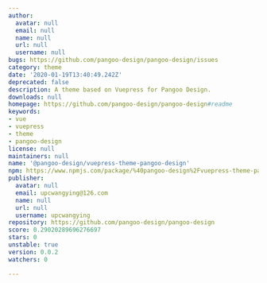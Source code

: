 ```yaml
---
author:
  avatar: null
  email: null
  name: null
  url: null
  username: null
bugs: https://github.com/pangoo-design/pangoo-design/issues
category: theme
date: '2020-01-19T13:40:49.242Z'
deprecated: false
description: A theme based on Vuepress for Pangoo Design.
downloads: null
homepage: https://github.com/pangoo-design/pangoo-design#readme
keywords:
- vue
- vuepress
- theme
- pangoo-design
license: null
maintainers: null
name: '@pangoo-design/vuepress-theme-pangoo-design'
npm: https://www.npmjs.com/package/%40pangoo-design%2Fvuepress-theme-pangoo-design
publisher:
  avatar: null
  email: upcwangying@126.com
  name: null
  url: null
  username: upcwangying
repository: https://github.com/pangoo-design/pangoo-design
score: 0.29020289696276697
stars: 0
unstable: true
version: 0.0.2
watchers: 0

---
```


